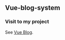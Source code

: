 
## Vue-blog-system

### Visit to my project
See [Vue Blog](https://minkhant9411.github.io/vue-blog-system/).
